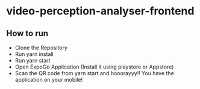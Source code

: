 # video-perception-analyser-frontend

## How to run
* Clone the Repository
* Run yarn install
* Run yarn start
* Open ExpoGo Application (Install it using playstore or Appstore)
* Scan the QR code from yarn start and hooorayyy!! You have the application on your mobile!
